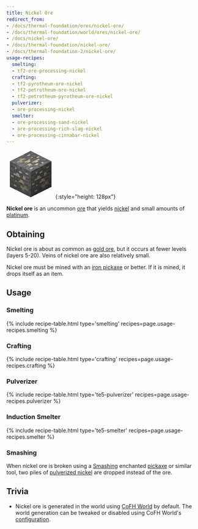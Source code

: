 ```yaml
---
title: Nickel Ore
redirect_from:
- /docs/thermal-foundation/ores/nickel-ore/
- /docs/thermal-foundation/world/ores/nickel-ore/
- /docs/nickel-ore/
- /docs/thermal-foundation/nickel-ore/
- /docs/thermal-foundation-2/nickel-ore/
usage-recipes:
  smelting:
  - tf2-ore-processing-nickel
  crafting:
  - tf2-pyrotheum-ore-nickel
  - tf2-petrotheum-ore-nickel
  - tf2-petrotheum-pyrotheum-ore-nickel
  pulverizer:
  - ore-processing-nickel
  smelter:
  - ore-processing-sand-nickel
  - ore-processing-rich-slag-nickel
  - ore-processing-cinnabar-nickel
---
```


![Nickel ore](/assets/images/thermal-foundation-2/ore-nickel.png){:style="height: 128px"}


**Nickel ore** is an uncommon [ore](https://minecraft.gamepedia.com/Ore) that
yields [nickel](/docs/1.12/thermal-foundation-2/nickel-ingot/) and small amounts of
[platinum](/docs/1.12/thermal-foundation-2/platinum-ingot/).


Obtaining
---------

Nickel ore is about as common as [gold
ore](https://minecraft.gamepedia.com/Gold_Ore), but it occurs at fewer levels
(layers 5-20). Veins of nickel ore are also relatively small.

Nickel ore must be mined with an [iron
pickaxe](https://minecraft.gamepedia.com/Pickaxe) or better. If it is mined, it
drops itself as an item.


Usage
-----

### Smelting
{% include recipe-table.html type='smelting' recipes=page.usage-recipes.smelting %}

### Crafting
{% include recipe-table.html type='crafting' recipes=page.usage-recipes.crafting %}

### Pulverizer
{% include recipe-table.html type='te5-pulverizer' recipes=page.usage-recipes.pulverizer %}

### Induction Smelter
{% include recipe-table.html type='te5-smelter' recipes=page.usage-recipes.smelter %}

### Smashing
When nickel ore is broken using a [Smashing](/docs/1.12/cofh-core-4/smashing/)
enchanted [pickaxe](https://minecraft.gamepedia.com/Pickaxe) or similar tool,
two piles of [pulverized nickel](/docs/1.12/thermal-foundation-2/pulverized-nickel/)
are dropped instead of the ore.


Trivia
------

* Nickel ore is generated in the world using [CoFH World](/docs/1.12/cofh-world/) by
  default. The world generation can be tweaked or disabled using CoFH World's
  [configuration](/docs/1.12/cofh-world/world-generator-configuration/).
